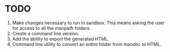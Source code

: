 #  TODO

1) Make changes necessary to run in sandbox.  This means asking the user for access to all the manpath folders.
2) Create a command line version.
3) Add the ability to export the generated HTML.
4) Command line utility to convert an entire folder from mandoc to HTML.
